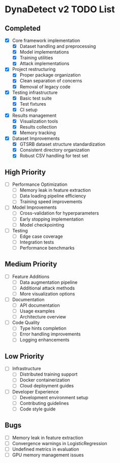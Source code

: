 # DynaDetect v2 TODO List

## Completed

- [x] Core framework implementation
  - [x] Dataset handling and preprocessing
  - [x] Model implementations
  - [x] Training utilities
  - [x] Attack implementations
- [x] Project restructuring
  - [x] Proper package organization
  - [x] Clean separation of concerns
  - [x] Removal of legacy code
- [x] Testing infrastructure
  - [x] Basic test suite
  - [x] Test fixtures
  - [x] CI setup
- [x] Results management
  - [x] Visualization tools
  - [x] Results collection
  - [x] Memory tracking
- [x] Dataset Improvements
  - [x] GTSRB dataset structure standardization
  - [x] Consistent directory organization
  - [x] Robust CSV handling for test set

## High Priority

- [ ] Performance Optimization
  - [ ] Memory leak in feature extraction
  - [ ] Data loading pipeline efficiency
  - [ ] Training speed improvements
- [ ] Model Improvements
  - [ ] Cross-validation for hyperparameters
  - [ ] Early stopping implementation
  - [ ] Model checkpointing
- [ ] Testing
  - [ ] Edge case coverage
  - [ ] Integration tests
  - [ ] Performance benchmarks

## Medium Priority

- [ ] Feature Additions
  - [ ] Data augmentation pipeline
  - [ ] Additional attack methods
  - [ ] More visualization options
- [ ] Documentation
  - [ ] API documentation
  - [ ] Usage examples
  - [ ] Architecture overview
- [ ] Code Quality
  - [ ] Type hints completion
  - [ ] Error handling improvements
  - [ ] Logging enhancements

## Low Priority

- [ ] Infrastructure
  - [ ] Distributed training support
  - [ ] Docker containerization
  - [ ] Cloud deployment guides
- [ ] Developer Experience
  - [ ] Development environment setup
  - [ ] Contributing guidelines
  - [ ] Code style guide

## Bugs

- [ ] Memory leak in feature extraction
- [ ] Convergence warnings in LogisticRegression
- [ ] Undefined metrics in evaluation
- [ ] GPU memory management issues
